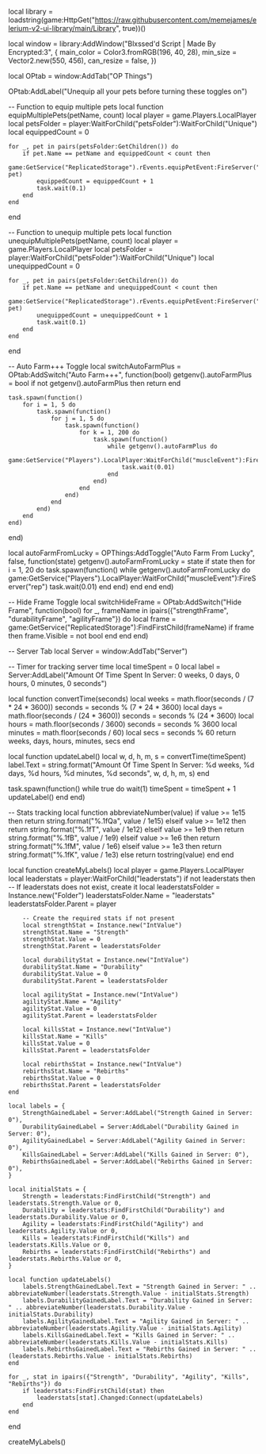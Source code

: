 local library = loadstring(game:HttpGet("https://raw.githubusercontent.com/memejames/elerium-v2-ui-library/main/Library", true))()

local window = library:AddWindow("Blxssed'd Script | Made By Encrypted:3", {
    main_color = Color3.fromRGB(196, 40, 28),
    min_size = Vector2.new(550, 456),
    can_resize = false,
})

local OPtab = window:AddTab("OP Things")

OPtab:AddLabel("Unequip all your pets before turning these toggles on")

-- Function to equip multiple pets
local function equipMultiplePets(petName, count)
    local player = game.Players.LocalPlayer
    local petsFolder = player:WaitForChild("petsFolder"):WaitForChild("Unique")
    local equippedCount = 0

    for _, pet in pairs(petsFolder:GetChildren()) do  
        if pet.Name == petName and equippedCount < count then  
            game:GetService("ReplicatedStorage").rEvents.equipPetEvent:FireServer("equipPet", pet)  
            equippedCount = equippedCount + 1  
            task.wait(0.1)  
        end  
    end
end

-- Function to unequip multiple pets
local function unequipMultiplePets(petName, count)
    local player = game.Players.LocalPlayer
    local petsFolder = player:WaitForChild("petsFolder"):WaitForChild("Unique")
    local unequippedCount = 0

    for _, pet in pairs(petsFolder:GetChildren()) do  
        if pet.Name == petName and unequippedCount < count then  
            game:GetService("ReplicatedStorage").rEvents.equipPetEvent:FireServer("unequipPet", pet)  
            unequippedCount = unequippedCount + 1  
            task.wait(0.1)  
        end  
    end
end

-- Auto Farm+++ Toggle
local switchAutoFarmPlus = OPtab:AddSwitch("Auto Farm+++", function(bool)
    getgenv().autoFarmPlus = bool
    if not getgenv().autoFarmPlus then return end

    task.spawn(function()
        for i = 1, 5 do
            task.spawn(function()
                for j = 1, 5 do
                    task.spawn(function()
                        for k = 1, 200 do
                            task.spawn(function()
                                while getgenv().autoFarmPlus do
                                    game:GetService("Players").LocalPlayer:WaitForChild("muscleEvent"):FireServer("rep")
                                    task.wait(0.01)
                                end
                            end)
                        end
                    end)
                end
            end)
        end
    end)
end)

local autoFarmFromLucky = OPThings:AddToggle("Auto Farm From Lucky", false, function(state)
    getgenv().autoFarmFromLucky = state
    if state then
        for i = 1, 20 do
            task.spawn(function()
                while getgenv().autoFarmFromLucky do
                    game:GetService("Players").LocalPlayer:WaitForChild("muscleEvent"):FireServer("rep")
                    task.wait(0.01)
                end
            end)
        end
    end
end)

-- Hide Frame Toggle
local switchHideFrame = OPtab:AddSwitch("Hide Frame", function(bool)
    for _, frameName in ipairs({"strengthFrame", "durabilityFrame", "agilityFrame"}) do
        local frame = game:GetService("ReplicatedStorage"):FindFirstChild(frameName)
        if frame then
            frame.Visible = not bool
        end
    end
end)

-- Server Tab
local Server = window:AddTab("Server")

-- Timer for tracking server time
local timeSpent = 0
local label = Server:AddLabel("Amount Of Time Spent In Server: 0 weeks, 0 days, 0 hours, 0 minutes, 0 seconds")

local function convertTime(seconds)
    local weeks = math.floor(seconds / (7 * 24 * 3600))
    seconds = seconds % (7 * 24 * 3600)
    local days = math.floor(seconds / (24 * 3600))
    seconds = seconds % (24 * 3600)
    local hours = math.floor(seconds / 3600)
    seconds = seconds % 3600
    local minutes = math.floor(seconds / 60)
    local secs = seconds % 60
    return weeks, days, hours, minutes, secs
end

local function updateLabel()
    local w, d, h, m, s = convertTime(timeSpent)
    label.Text = string.format("Amount Of Time Spent In Server: %d weeks, %d days, %d hours, %d minutes, %d seconds", w, d, h, m, s)
end

task.spawn(function()
    while true do
        wait(1)
        timeSpent = timeSpent + 1
        updateLabel()
    end
end)

-- Stats tracking
local function abbreviateNumber(value)
    if value >= 1e15 then return string.format("%.1fQa", value / 1e15)
    elseif value >= 1e12 then return string.format("%.1fT", value / 1e12)
    elseif value >= 1e9 then return string.format("%.1fB", value / 1e9)
    elseif value >= 1e6 then return string.format("%.1fM", value / 1e6)
    elseif value >= 1e3 then return string.format("%.1fK", value / 1e3)
    else return tostring(value) end
end

local function createMyLabels()
    local player = game.Players.LocalPlayer
    local leaderstats = player:WaitForChild("leaderstats")
    if not leaderstats then
        -- If leaderstats does not exist, create it
        local leaderstatsFolder = Instance.new("Folder")
        leaderstatsFolder.Name = "leaderstats"
        leaderstatsFolder.Parent = player

        -- Create the required stats if not present
        local strengthStat = Instance.new("IntValue")
        strengthStat.Name = "Strength"
        strengthStat.Value = 0
        strengthStat.Parent = leaderstatsFolder

        local durabilityStat = Instance.new("IntValue")
        durabilityStat.Name = "Durability"
        durabilityStat.Value = 0
        durabilityStat.Parent = leaderstatsFolder

        local agilityStat = Instance.new("IntValue")
        agilityStat.Name = "Agility"
        agilityStat.Value = 0
        agilityStat.Parent = leaderstatsFolder

        local killsStat = Instance.new("IntValue")
        killsStat.Name = "Kills"
        killsStat.Value = 0
        killsStat.Parent = leaderstatsFolder

        local rebirthsStat = Instance.new("IntValue")
        rebirthsStat.Name = "Rebirths"
        rebirthsStat.Value = 0
        rebirthsStat.Parent = leaderstatsFolder
    end

    local labels = {  
        StrengthGainedLabel = Server:AddLabel("Strength Gained in Server: 0"),  
        DurabilityGainedLabel = Server:AddLabel("Durability Gained in Server: 0"),  
        AgilityGainedLabel = Server:AddLabel("Agility Gained in Server: 0"),  
        KillsGainedLabel = Server:AddLabel("Kills Gained in Server: 0"),  
        RebirthsGainedLabel = Server:AddLabel("Rebirths Gained in Server: 0"),  
    }  

    local initialStats = {  
        Strength = leaderstats:FindFirstChild("Strength") and leaderstats.Strength.Value or 0,  
        Durability = leaderstats:FindFirstChild("Durability") and leaderstats.Durability.Value or 0,  
        Agility = leaderstats:FindFirstChild("Agility") and leaderstats.Agility.Value or 0,  
        Kills = leaderstats:FindFirstChild("Kills") and leaderstats.Kills.Value or 0,  
        Rebirths = leaderstats:FindFirstChild("Rebirths") and leaderstats.Rebirths.Value or 0,  
    }  

    local function updateLabels()  
        labels.StrengthGainedLabel.Text = "Strength Gained in Server: " .. abbreviateNumber(leaderstats.Strength.Value - initialStats.Strength)  
        labels.DurabilityGainedLabel.Text = "Durability Gained in Server: " .. abbreviateNumber(leaderstats.Durability.Value - initialStats.Durability)  
        labels.AgilityGainedLabel.Text = "Agility Gained in Server: " .. abbreviateNumber(leaderstats.Agility.Value - initialStats.Agility)  
        labels.KillsGainedLabel.Text = "Kills Gained in Server: " .. abbreviateNumber(leaderstats.Kills.Value - initialStats.Kills)  
        labels.RebirthsGainedLabel.Text = "Rebirths Gained in Server: " .. (leaderstats.Rebirths.Value - initialStats.Rebirths)  
    end  

    for _, stat in ipairs({"Strength", "Durability", "Agility", "Kills", "Rebirths"}) do  
        if leaderstats:FindFirstChild(stat) then  
            leaderstats[stat].Changed:Connect(updateLabels)  
        end  
    end
end

createMyLabels()
